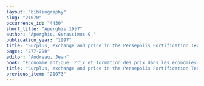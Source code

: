 ```yaml
---
layout: "bibliography"
slug: "21070"
occurrence_id: "4430"
short_title: "Aperghis 1997"
author: "Aperghis, Gerassimos G."
publication_year: "1997"
title: "Surplus, exchange and price in the Persepolis Fortification Texts"
pages: "277-290"
editor: "Andreau, Jean"
book: "Économie antique. Prix et formation des prix dans les économies antiques, Entretiens d´Archéologie et d´Histoire 3 ( Saint-Bertrand-de-Comminges)"
title: "Surplus, exchange and price in the Persepolis Fortification Texts"
previous_item: "21073"
---
```

